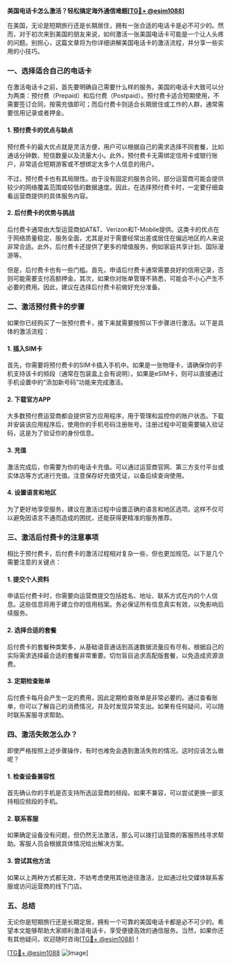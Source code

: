 **美国电话卡怎么激活？轻松搞定海外通信难题[[TG💪+ @esim1088](https://t.me/s/esim1088)]**

在美国，无论是短期旅行还是长期居住，拥有一张合适的电话卡是必不可少的。然而，对于初次来到美国的朋友来说，如何激活一张美国电话卡可能是一个让人头疼的问题。别担心，这篇文章将为你详细讲解美国电话卡的激活流程，并分享一些实用的小技巧。

### 一、选择适合自己的电话卡

在激活电话卡之前，首先要明确自己需要什么样的服务。美国的电话卡大致可以分为两类：预付费（Prepaid）和后付费（Postpaid）。预付费卡适合短期使用，不需要签订合同，按需充值即可；而后付费卡则适合长期居住或工作的人群，通常需要信用记录或者押金。

#### 1. 预付费卡的优点与缺点

预付费卡的最大优点就是灵活方便，用户可以根据自己的需求选择不同套餐，比如通话分钟数、短信数量以及流量大小。此外，预付费卡无需绑定信用卡或银行账户，非常适合短期游客或不想绑定太多个人信息的用户。

不过，预付费卡也有其局限性。由于没有固定的服务合同，部分运营商可能会提供较少的网络覆盖范围或较低的数据速度。因此，在选择预付费卡时，一定要仔细查看运营商提供的具体服务内容。

#### 2. 后付费卡的优势与挑战

后付费卡通常由大型运营商如AT&T、Verizon和T-Mobile提供。这类卡的优点在于网络质量稳定、服务全面，尤其是对于需要经常出差或居住在偏远地区的人来说非常合适。此外，后付费卡还提供了更多的增值服务，例如家庭共享计划、国际漫游等。

但是，后付费卡也有一些门槛。首先，申请后付费卡通常需要良好的信用记录，否则可能需要支付高额押金。其次，如果你对账单管理不熟悉，可能会不小心产生不必要的费用。因此，建议在选择后付费卡前做好充分准备。

### 二、激活预付费卡的步骤

如果你已经购买了一张预付费卡，接下来就需要按照以下步骤进行激活。以下是具体的激活流程：

#### 1. 插入SIM卡

首先，你需要将预付费卡的SIM卡插入手机中。如果是一张物理卡，请确保你的手机支持该卡的频段（通常在包装盒上会有说明）。如果是eSIM卡，则可以直接通过手机设置中的“添加新号码”功能来完成激活。

#### 2. 下载官方APP

大多数预付费运营商都会提供官方应用程序，用于管理和监控你的账户状态。下载并安装该应用程序后，使用你的手机号码注册账号。注册过程中可能需要输入验证码，这是为了验证你的身份信息。

#### 3. 充值

激活完成后，你需要为你的电话卡充值。可以通过运营商官网、第三方支付平台或实体店等方式进行充值。注意保存好充值凭证，以备后续查询使用。

#### 4. 设置语言和地区

为了更好地享受服务，建议在激活过程中设置正确的语言和地区选项。这样不仅可以避免因语言不通而造成的困扰，还能获得更精准的服务推荐。

### 三、激活后付费卡的注意事项

相比于预付费卡，后付费卡的激活过程相对复杂一些，但也更加规范。以下是几个需要注意的关键点：

#### 1. 提交个人资料

申请后付费卡时，你需要向运营商提交包括姓名、地址、联系方式在内的个人信息。这些信息将用于建立你的信用档案。务必保证所有信息真实有效，以免影响后续服务。

#### 2. 选择合适的套餐

后付费卡的套餐种类繁多，从基础语音通话到高速数据流量应有尽有。根据自己的实际需求选择最合适的套餐非常重要。切勿盲目追求高配版套餐，以免造成资源浪费。

#### 3. 定期检查账单

后付费卡每月会产生一定的费用，因此定期检查账单是非常必要的。通过查看账单，你可以了解自己的消费情况，并及时发现异常支出。如果有任何疑问，可以随时联系客服寻求帮助。

### 四、激活失败怎么办？

即使严格按照上述步骤操作，有时也难免会遇到激活失败的情况。这时应该怎么做呢？

#### 1. 检查设备兼容性

首先确认你的手机是否支持所选运营商的频段。如果不兼容，可以尝试更换一部支持相应频段的手机。

#### 2. 联系客服

如果确定设备没有问题，但仍然无法激活，那么可以拨打运营商的客服热线寻求帮助。客服人员会根据具体情况给出解决方案。

#### 3. 尝试其他方法

如果以上两种方式都无效，不妨考虑使用其他途径激活，比如通过社交媒体联系客服或访问运营商的线下门店。

### 五、总结

无论你是短期旅行还是长期定居，拥有一个可靠的美国电话卡都是必不可少的。希望本文能够帮助大家顺利激活电话卡，享受便捷高效的通信服务。当然，如果你还有其他疑问，欢迎随时咨询[[TG💪+ @esim1088](https://t.me/s/esim1088)]！

[[TG💪+ @esim1088](https://t.me/s/esim1088) ![Image](https://i.postimg.cc/4NQfJmqS/Snipaste-2025-05-13-00-14-12.png)]